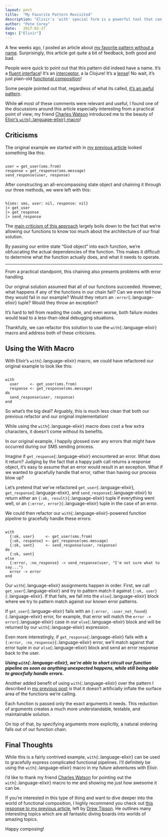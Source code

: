 ```yaml
---
layout: post
title:  "My Favorite Pattern Revisited"
description: "Elixir's 'with' special form is a powerful tool that can lead to some elegant patterns in your code. Let's look at a few examples."
author: "Pete Corey"
date:   2017-02-27
tags: ["Elixir"]
---
```


A few weeks ago, I posted an article about [my favorite pattern without a name](http://www.east5th.co/blog/2017/01/30/my-favorite-pattern-without-a-name/). Surprisingly, this article got quite a bit of feedback, both good and bad.

People were quick to point out that this pattern did indeed have a name. It’s a [fluent interface](https://martinfowler.com/bliki/FluentInterface.html)! It’s an [interceptor](https://stuarth.github.io/clojure/pedestal-browser-repl/), a la Clojure!  It’s a [lense](https://medium.com/@dtipson/functional-lenses-d1aba9e52254#.mcbjpmh68)! No wait, it’s just plain-old [functional composition](https://medium.com/@dtipson/im-a-bit-confused-with-the-lodash-part-because-afaict-thru-805184e804f3#.pyp6bsh5j)!

Some people pointed out that, regardless of what its called, [it’s an awful pattern](https://medium.com/@jorgecool/i-dont-want-to-sound-to-harsh-but-i-hadn-t-seen-such-a-bad-pattern-in-a-long-time-this-is-the-d416a6a268bb#.gri9qz07z).

While <strike>all</strike> most of these comments were relevant and useful, I found one of the discussions around this article especially interesting from a practical point of view; my friend [Charles Watson](https://twitter.com/SirCharlesW727) introduced me to the beauty of [Elixir’s `with`{:.language-elixir} macro](https://hexdocs.pm/elixir/Kernel.SpecialForms.html#with/1)!

## Criticisms

The original example we started with in [my previous article](http://www.east5th.co/blog/2017/01/30/my-favorite-pattern-without-a-name/) looked something like this:

<pre class='language-elixir'><code class='language-elixir'>
user = get_user(sms.from)
response = get_response(sms.message)
send_response(user, response)
</code></pre>

After constructing an all-encompassing state object and chaining it through our three methods, we were left with this:

<pre class='language-elixir'><code class='language-elixir'>
%{sms: sms, user: nil, response: nil}
|> get_user
|> get_response
|> send_response
</code></pre>

The [main criticism of this approach](https://medium.com/@jorgecool/i-dont-want-to-sound-to-harsh-but-i-hadn-t-seen-such-a-bad-pattern-in-a-long-time-this-is-the-d416a6a268bb#.1hmmd58mm) largely boils down to the fact that we’re allowing our functions to know too much about the architecture of our final solution.

By passing our entire state “God object” into each function, we’re obfuscating the actual dependencies of the function. This makes it difficult to determine what the function actually does, and what it needs to operate.

---- 

From a practical standpoint, this chaining also presents problems with error handling.

Our original solution assumed that all of our functions succeeded. However, what happens if any of the functions in our chain fail? Can we even tell how they would fail in our example? Would they return an `:error`{:.language-elixir} tuple? Would they throw an exception?

It’s hard to tell from reading the code, and even worse, both failure modes would lead to a less-than-ideal debugging situations.

Thankfully, we can refactor this solution to use the `with`{:.language-elixir} macro and address both of these criticisms.

## Using the With Macro

With Elixir’s `with`{:.language-elixir} macro, we could have refactored our original example to look like this:

<pre class='language-elixir'><code class='language-elixir'>
with
  user     <- get_user(sms.from)
  response <- get_response(sms.message)
do
  send_response(user, response)
end
</code></pre>

So what’s the big deal? Arguably, this is much less clean that both our previous refactor and our original implementation!

While using the `with`{:.language-elixir} macro does cost a few extra characters, it doesn’t come without its benefits.

In our original example, I happily glossed over any errors that might have occurred during our SMS sending process.

Imagine if `get_response`{:.language-elixir} encountered an error. What does it return? Judging by the fact that a happy path call returns a response object, it’s easy to assume that an error would result in an exception. What if we wanted to gracefully handle that error, rather than having our process blow up?

Let’s pretend that we’ve refactored `get_user`{:.language-elixir}, `get_response`{:.language-elixir}, and `send_response`{:.language-elixir} to return either an `{:ok, result}`{:.language-elixir} tuple if everything went well, or an `{:error, error}`{:.language-elixir} tuple in the case of an error.

We could then refactor our `with`{:.language-elixir}-powered function pipeline to gracefully handle these errors:

<pre class='language-elixir'><code class='language-elixir'>
with
  {:ok, user}     <- get_user(sms.from)
  {:ok, response} <- get_response(sms.message)
  {:ok, sent}     <- send_response(user, response)
do
  {:ok, sent}
else
  {:error, :no_response} -> send_response(user, "I'm not sure what to say...")
  error -> error
end
</code></pre>

Our `with`{:.language-elixir} assignments happen in order. First, we call `get_user`{:.language-elixir} and try to pattern match it against `{:ok, user}`{:.language-elixir}. If that fails, we fall into the `else`{:.language-elixir} block where we try to pattern match against our known error patterns.

If `get_user`{:.language-elixir} fails with an `{:error, :user_not_found}`{:.language-elixir} error, for example, that error will match the `error -> error`{:.language-elixir} case in our `else`{:.language-elixir} block and will be returned by our `with`{:.language-elixir} expression.

Even more interestingly, if `get_response`{:.language-elixir} fails with a `{:error, :no_response}`{:.language-elixir} error, we’ll match against that error tuple in our `else`{:.language-elixir} block and send an error response back to the user.

___Using `with`{:.language-elixir}, we’re able to short circuit our function pipeline as soon as anything unexpected happens, while still being able to gracefully handle errors.___

Another added benefit of using `with`{:.language-elixir} over the pattern I described in [my previous post](http://www.east5th.co/blog/2017/01/30/my-favorite-pattern-without-a-name/) is that it doesn’t artificially inflate the surface area of the functions we’re calling.

Each function is passed only the exact arguments it needs. This reduction of arguments creates a much more understandable, testable, and maintainable solution.

On top of that, by specifying arguments more explicitly, a natural ordering falls out of our function chain.

## Final Thoughts

While this is a fairly contrived example, `with`{:.language-elixir} can be used to gracefully express complicated functional pipelines. I’ll definitely be using the `with`{:.language-elixir} macro in my future adventures with Elixir.

I’d like to thank my friend [Charles Watson](https://twitter.com/SirCharlesW727) for pointing out the `with`{:.language-elixir} macro to me and showing me just how awesome it can be.

If you’re interested in this type of thing and want to dive deeper into the world of functional composition, I highly recommend you check out [this response to my previous article](https://medium.com/@dtipson/im-a-bit-confused-with-the-lodash-part-because-afaict-thru-805184e804f3#.xr3mfr31h), left by [Drew Tipson](https://twitter.com/dtipson). He outlines many interesting topics which are all fantastic diving boards into worlds of amazing topics.

Happy composing!
